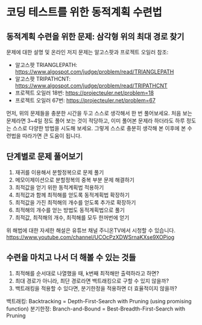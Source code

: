 # 코딩 테스트를 위한 동적계획 수련법

## 동적계획 수련을 위한 문제: 삼각형 위의 최대 경로 찾기

문제에 대한 설명 및 온라인 저지 문제는 알고스팟과 프로젝트 오일러 참조:

* 알고스팟 TRIANGLEPATH: https://www.algospot.com/judge/problem/read/TRIANGLEPATH 
* 알고스팟 TRIPATHCNT: https://www.algospot.com/judge/problem/read/TRIPATHCNT 
* 프로젝트 오일러 18번: https://projecteuler.net/problem=18 
* 프로젝트 오일러 67번: https://projecteuler.net/problem=67 

먼저, 위의 문제들을 충분한 시간을 두고 스스로 생각해서 한 번 풀어보세요.
처음 보는 문제라면 3~4일 정도 풀어 보는 것이 적당하고,
이미 풀어본 문제라 하더라도 하루 정도는 스스로 다양한 방법을 시도해 보세요.
그렇게 스스로 충분히 생각해 본 이후에 본 수련법을 따라가면 큰 도움이 됩니다.

## 단계별로 문제 풀어보기

1. 재귀를 이용해서 분할정복으로 문제 풀기
2. 메모이제이션으로 분할정복의 중복 부분 문제 해결하기
3. 최적값을 얻기 위한 동적계획법 적용하기
4. 최적값과 함께 최적해를 얻도록 동적계획법 확장하기
5. 최적값을 가진 최적해의 개수를 얻도록 추가로 확장하기
6. 최적해의 개수를 얻는 방법도 동적계획법으로 풀기
7. 최적값, 최적해의 개수, 최적해를 모두 한꺼번에 얻기

위 해법에 대한 자세한 해설은 유튜브 채널 주니온TV에서 시청할 수 있습니다.
https://www.youtube.com/channel/UCOcPzXDWSrnaKXse9XOPiog 

## 수련을 마치고 나서 더 해볼 수 있는 것들

1. 최적해를 순서대로 나열했을 때, k번째 최적해만 출력하라고 하면?
2. 최대 경로가 아니라, 최단 경로라면 백트래킹으로 구할 수 있지 않을까?
3. 백트래킹을 적용할 수 있다면, 분기한정을 적용하면 더 효율적이지 않을까?

백트래킹: Backtracking = Depth-First-Search with Pruning (using promising function)
분기한정: Branch-and-Bound = Best-Breadth-First-Search with Pruning
